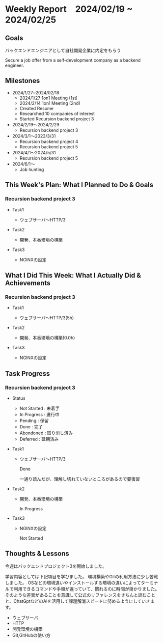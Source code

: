 # Weekly Report　2024/02/19 ~ 2024/02/25

## Goals
バックエンドエンジニアとして自社開発企業に内定をもらう

Secure a job offer from a self-development company as a backend engineer.

## Milestones
- 2024/1/27~2024/02/18
    - 2024/1/27 1on1 Meeting (1st)
    - 2024/2/14 1on1 Meeting (2nd)
    - Created Resume
    - Researched 10 companies of interest
    - Started Recursion backend project 3
- 2024/2/19〜2024/2/29
    - Recursion backend project 3
- 2024/3/1〜2023/3/31
    - Recursion backend project 4
    - Recursion backend project 5
- 2024/4/1〜2024/5/31
    - Recursion backend project 5
- 2024/6/1〜
    - Job hunting

## This Week's Plan: What I Planned to Do & Goals
### Recursion backend project 3
- Task1
    -  ウェブサーバ〜HTTP/3

- Task2
    -  開発、本番環境の構築

- Task3
    -  NGINXの設定

## What I Did This Week: What I Actually Did & Achievements
### Recursion backend project 3
- Task1
    -  ウェブサーバ〜HTTP/3(5h)

- Task2
    -  開発、本番環境の構築(0.0h)

- Task3
    -  NGINXの設定

## Task Progress
### Recursion backend project 3
- Status
  - Not Started :  未着手
  - In Progress : 進行中
  - Pending : 保留
  - Done : 完了
  - Abondoned : 取り消し済み
  - Deferred : 延期済み

- Task1
    - ウェブサーバ〜HTTP/3

      Done

      一通り読んだが、理解し切れていないところがあるので要復習
      
- Task2
    - 開発、本番環境の構築

      In Progress

      

- Task3
    - NGINXの設定

      Not Started

      

## Thoughts & Lessons

今週はバックエンドプロジェクト3を開始しました。

学習内容としては下記項目を学びました。
環境構築やGitの利用方法に少し苦戦しました。
OSなどの環境違いやインストールする環境の違いによってターミナルで利用できるコマンドや手順が違っていて、慣れるのに時間が掛かりました。
そのような差異があることを意識して公式のリファレンスをきちんと読むことと、ChatGptなどのAIを活用して課題解消スピードに努めるようにしていきます。

- ウェブサーバ
- HTTP
- 開発環境の構築
- Git,GitHubの使い方
